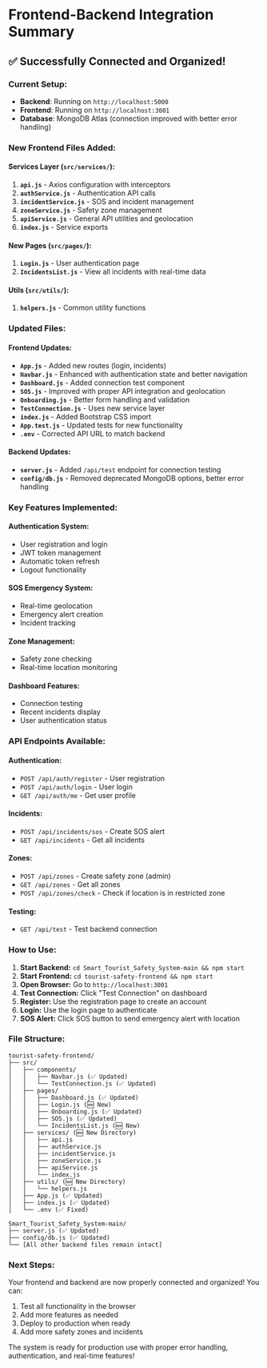 # Frontend-Backend Integration Summary

## ✅ **Successfully Connected and Organized!**

### **Current Setup:**
- **Backend**: Running on `http://localhost:5000`
- **Frontend**: Running on `http://localhost:3001`
- **Database**: MongoDB Atlas (connection improved with better error handling)

### **New Frontend Files Added:**

#### **Services Layer (`src/services/`):**
1. **`api.js`** - Axios configuration with interceptors
2. **`authService.js`** - Authentication API calls
3. **`incidentService.js`** - SOS and incident management
4. **`zoneService.js`** - Safety zone management
5. **`apiService.js`** - General API utilities and geolocation
6. **`index.js`** - Service exports

#### **New Pages (`src/pages/`):**
1. **`Login.js`** - User authentication page
2. **`IncidentsList.js`** - View all incidents with real-time data

#### **Utils (`src/utils/`):**
1. **`helpers.js`** - Common utility functions

### **Updated Files:**

#### **Frontend Updates:**
- **`App.js`** - Added new routes (login, incidents)
- **`Navbar.js`** - Enhanced with authentication state and better navigation
- **`Dashboard.js`** - Added connection test component
- **`SOS.js`** - Improved with proper API integration and geolocation
- **`Onboarding.js`** - Better form handling and validation
- **`TestConnection.js`** - Uses new service layer
- **`index.js`** - Added Bootstrap CSS import
- **`App.test.js`** - Updated tests for new functionality
- **`.env`** - Corrected API URL to match backend

#### **Backend Updates:**
- **`server.js`** - Added `/api/test` endpoint for connection testing
- **`config/db.js`** - Removed deprecated MongoDB options, better error handling

### **Key Features Implemented:**

#### **Authentication System:**
- User registration and login
- JWT token management
- Automatic token refresh
- Logout functionality

#### **SOS Emergency System:**
- Real-time geolocation
- Emergency alert creation
- Incident tracking

#### **Zone Management:**
- Safety zone checking
- Real-time location monitoring

#### **Dashboard Features:**
- Connection testing
- Recent incidents display
- User authentication status

### **API Endpoints Available:**

#### **Authentication:**
- `POST /api/auth/register` - User registration
- `POST /api/auth/login` - User login
- `GET /api/auth/me` - Get user profile

#### **Incidents:**
- `POST /api/incidents/sos` - Create SOS alert
- `GET /api/incidents` - Get all incidents

#### **Zones:**
- `POST /api/zones` - Create safety zone (admin)
- `GET /api/zones` - Get all zones
- `POST /api/zones/check` - Check if location is in restricted zone

#### **Testing:**
- `GET /api/test` - Test backend connection

### **How to Use:**

1. **Start Backend:** `cd Smart_Tourist_Safety_System-main && npm start`
2. **Start Frontend:** `cd tourist-safety-frontend && npm start`
3. **Open Browser:** Go to `http://localhost:3001`
4. **Test Connection:** Click "Test Connection" on dashboard
5. **Register:** Use the registration page to create an account
6. **Login:** Use the login page to authenticate
7. **SOS Alert:** Click SOS button to send emergency alert with location

### **File Structure:**
```
tourist-safety-frontend/
├── src/
│   ├── components/
│   │   ├── Navbar.js (✅ Updated)
│   │   └── TestConnection.js (✅ Updated)
│   ├── pages/
│   │   ├── Dashboard.js (✅ Updated)
│   │   ├── Login.js (🆕 New)
│   │   ├── Onboarding.js (✅ Updated)
│   │   ├── SOS.js (✅ Updated)
│   │   └── IncidentsList.js (🆕 New)
│   ├── services/ (🆕 New Directory)
│   │   ├── api.js
│   │   ├── authService.js
│   │   ├── incidentService.js
│   │   ├── zoneService.js
│   │   ├── apiService.js
│   │   └── index.js
│   ├── utils/ (🆕 New Directory)
│   │   └── helpers.js
│   ├── App.js (✅ Updated)
│   ├── index.js (✅ Updated)
│   └── .env (✅ Fixed)

Smart_Tourist_Safety_System-main/
├── server.js (✅ Updated)
├── config/db.js (✅ Updated)
└── [All other backend files remain intact]
```

### **Next Steps:**
Your frontend and backend are now properly connected and organized! You can:
1. Test all functionality in the browser
2. Add more features as needed
3. Deploy to production when ready
4. Add more safety zones and incidents

The system is ready for production use with proper error handling, authentication, and real-time features!
